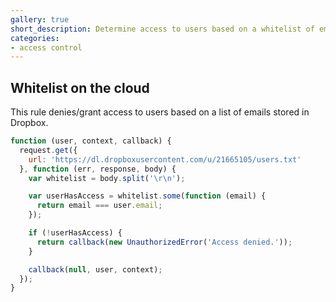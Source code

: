 ```yaml
---
gallery: true
short_description: Determine access to users based on a whitelist of emails stored in Dropbox.
categories:
- access control
---
```

## Whitelist on the cloud

This rule denies/grant access to users based on a list of emails stored in Dropbox.

```js
function (user, context, callback) {
  request.get({
    url: 'https://dl.dropboxusercontent.com/u/21665105/users.txt'
  }, function (err, response, body) {
    var whitelist = body.split('\r\n');

    var userHasAccess = whitelist.some(function (email) {
      return email === user.email;
    });

    if (!userHasAccess) {
      return callback(new UnauthorizedError('Access denied.'));
    }

    callback(null, user, context);
  });
}
```

